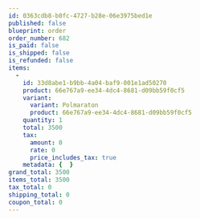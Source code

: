```yaml
---
id: 0363cdb8-b0fc-4727-b28e-06e3975bed1e
published: false
blueprint: order
order_number: 682
is_paid: false
is_shipped: false
is_refunded: false
items:
  -
    id: 33d8abe1-b9bb-4a04-baf9-001e1ad50270
    product: 66e767a9-ee34-4dc4-8681-d09bb59f0cf5
    variant:
      variant: Polmaraton
      product: 66e767a9-ee34-4dc4-8681-d09bb59f0cf5
    quantity: 1
    total: 3500
    tax:
      amount: 0
      rate: 0
      price_includes_tax: true
    metadata: {  }
grand_total: 3500
items_total: 3500
tax_total: 0
shipping_total: 0
coupon_total: 0
---
```


